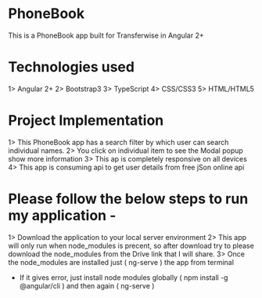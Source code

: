 # PhoneBook
This is a PhoneBook app built for Transferwise in Angular 2+

# Technologies used
1> Angular 2+ 
2> Bootstrap3
3> TypeScript
4> CSS/CSS3
5> HTML/HTML5

# Project Implementation
1> This PhoneBook app has a search filter by which user can search individual names.
2> You click on individual item to see the Modal popup show more information
3> This ap is completely responsive on all devices
4> This app is consuming api to get user details from free jSon online api

# Please follow the below steps to run my application - 
1> Download the application to your local server environment
2> This app will only run when node_modules is precent, so after download try to please download the node_modules from the Drive link that I will share.
3> Once the node_modules are installed just ( ng-serve ) the app from terminal
  - If it gives error, just install node modules globally ( npm install -g @angular/cli ) and then again ( ng-serve )
  
